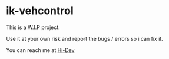 # ik-vehcontrol

This is a W.I.P project.

Use it at your own risk and report the bugs / errors so i can fix it.

You can reach me at [Hi-Dev](https://discord.com/invite/pSJPPctrNx)
